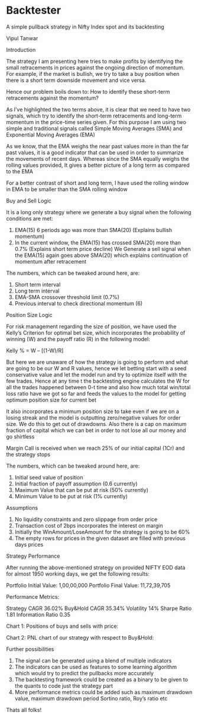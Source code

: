 # Backtester

A simple pullback strategy in Nifty Index spot and its backtesting


Vipul Tanwar


Introduction

The strategy I am presenting here tries to make profits by identifying the small retracements in prices against the ongoing direction of momentum. For example, if the market is bullish, we try to take a buy position when there is a short term downside movement and vice versa.

Hence our problem boils down to: How to identify these short-term retracements against the momentum?

As I’ve highlighted the two terms above, it is clear that we need to have two signals, which try to identify the short-term retracements and long-term momentum in the price-time series given. For this purpose I am using two simple and traditional signals called Simple Moving Averages (SMA) and Exponential Moving Averages (EMA)

As we know, that the EMA weighs the near past values more in than the far past values, it is a good indicator that can be used in order to summarize the movements of recent days. Whereas since the SMA equally weighs the rolling values provided, It gives a better picture of a long term as compared to the EMA

For a better contrast of short and long term, I have used the rolling window in EMA to be smaller than the SMA rolling window

Buy and Sell Logic

It is a long only strategy where we generate a buy signal when the following conditions are met:

1)	EMA(15) 6 periods ago was more than SMA(20) 
(Explains bullish momentum)
2)	In the current window, the EMA(15) has crossed SMA(20) more than  0.7% 
(Explains short term price decline)
We Generate a sell signal when the EMA(15) again goes above SMA(20) which explains continuation of momentum after retracement

The numbers, which can be tweaked around here, are:
1)	Short term interval
2)	Long term interval
3)	EMA-SMA crossover threshold limit (0.7%)
4)	Previous interval to check directional momentum (6)



Position Size Logic

For risk management regarding the size of position, we have used the Kelly’s Criterion for optimal bet size, which incorporates the probability of winning (W) and the payoff ratio (R) in the following model:

Kelly % = W – [(1-W)/R]

But here we are unaware of how the strategy is going to perform and what are going to be our W and R values, hence we let betting start with a seed conservative value and let the model run and try to optimize itself with the few trades.
Hence at any time t the backtesting engine calculates the W for all the trades happened between 0-t  time and also how much total win/total loss ratio have we got so far and feeds the values to the model for getting optimum position size for current bet

It also incorporates a minimum position size to take even if we are on a losing streak and the model is outputting zero/negative values for order size. We do this to get out of drawdowns. Also there is a cap on maximum fraction of capital which we can bet in order to not lose all our money and go shirtless

Margin Call is received when we reach 25% of our initial capital (1Cr) and the strategy stops

The numbers, which can be tweaked around here, are:
1)	Initial seed value of position
2)	Initial fraction of payoff assumption (0.6 currently)
3)	Maximum Value that can be put at risk  (50% currently)
4)	Minimum Value to be put at risk (1% currently)


Assumptions

1)	No liquidity constraints and zero slippage from order price
2)	Transaction cost of 2bps incorporates the interest on margin
3)	Initially the WinAmount/LoseAmount for the strategy is going to be 60%
4)	The empty rows for prices in the given dataset are filled with previous days prices 




Strategy Performance 

After running the above-mentioned strategy on provided NIFTY EOD data for almost 1950 working days, we get the following results:



Portfolio Initial Value: 1,00,00,000
Portfolio Final Value:   11,72,39,705

Performance Metrics:

Strategy CAGR	36.02%
Buy&Hold CAGR	35.34%
Volatility	14%
Sharpe Ratio	1.81
Information Ratio	0.35




Chart 1: Positions of buys and sells with price:

 














Chart 2: PNL chart of our strategy with respect to Buy&Hold:


 



Further possibilities

1)	The signal can be generated using a blend of multiple indicators 
2)	The indicators can be used as features to some learning algorithm which would try to predict the pullbacks more accurately
3)	The backtesting framework could be created as a binary to be given to the quants to code just the strategy part
4)	More performance metrics could be added such as maximum drawdown value, maximum drawdown period Sortino ratio, Roy’s ratio etc




Thats all folks!  

